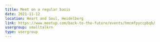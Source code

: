 ```yaml
---
title: Meet on a regular basis
date: 2021-11-12
location: Heart and Soul, Heidelberg
link: https://www.meetup.com/back-to-the-future/events/hmcmfpyccpbqb/
usergroup: smalltalkrn
type: usergroup
---
```

